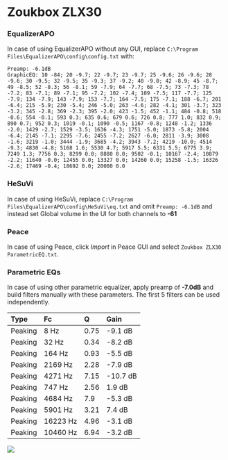 # Zoukbox ZLX30

### EqualizerAPO
In case of using EqualizerAPO without any GUI, replace `C:\Program Files\EqualizerAPO\config\config.txt`
with:
```
Preamp: -6.1dB
GraphicEQ: 10 -84; 20 -9.7; 22 -9.7; 23 -9.7; 25 -9.6; 26 -9.6; 28 -9.6; 30 -9.5; 32 -9.5; 35 -9.3; 37 -9.2; 40 -9.0; 42 -8.9; 45 -8.7; 49 -8.5; 52 -8.3; 56 -8.1; 59 -7.9; 64 -7.7; 68 -7.5; 73 -7.3; 78 -7.2; 83 -7.1; 89 -7.1; 95 -7.2; 102 -7.4; 109 -7.5; 117 -7.7; 125 -7.9; 134 -7.9; 143 -7.9; 153 -7.7; 164 -7.5; 175 -7.1; 188 -6.7; 201 -6.4; 215 -5.9; 230 -5.4; 246 -5.0; 263 -4.6; 282 -4.1; 301 -3.7; 323 -3.2; 345 -2.8; 369 -2.3; 395 -2.0; 423 -1.5; 452 -1.1; 484 -0.8; 518 -0.6; 554 -0.1; 593 0.3; 635 0.6; 679 0.6; 726 0.8; 777 1.0; 832 0.9; 890 0.7; 952 0.3; 1019 -0.1; 1090 -0.5; 1167 -0.8; 1248 -1.2; 1336 -2.0; 1429 -2.7; 1529 -3.5; 1636 -4.3; 1751 -5.0; 1873 -5.8; 2004 -6.4; 2145 -7.1; 2295 -7.6; 2455 -7.2; 2627 -6.0; 2811 -3.9; 3008 -1.6; 3219 -1.0; 3444 -1.9; 3685 -4.2; 3943 -7.2; 4219 -10.0; 4514 -9.3; 4830 -4.8; 5168 1.6; 5530 4.7; 5917 5.5; 6331 5.5; 6775 3.9; 7249 1.3; 7756 0.3; 8299 0.0; 8880 0.0; 9502 -0.1; 10167 -2.4; 10879 -2.2; 11640 -0.0; 12455 0.0; 13327 0.0; 14260 0.0; 15258 -1.5; 16326 -2.6; 17469 -0.4; 18692 0.0; 20000 0.0
```

### HeSuVi
In case of using HeSuVi, replace `C:\Program Files\EqualizerAPO\config\HeSuVi\eq.txt` and omit `Preamp:
-6.1dB` and instead set Global volume in the UI for both channels to **-61**

### Peace
In case of using Peace, click *Import* in Peace GUI and select `Zoukbox ZLX30 ParametricEQ.txt`.

### Parametric EQs
In case of using other parametric equalizer, apply preamp of **-7.0dB** and build filters manually with
these parameters. The first 5 filters can be used independently.

| Type    | Fc       |    Q | Gain     |
|:--------|:---------|:-----|:---------|
| Peaking | 8 Hz     | 0.75 | -9.1 dB  |
| Peaking | 32 Hz    | 0.34 | -8.2 dB  |
| Peaking | 164 Hz   | 0.93 | -5.5 dB  |
| Peaking | 2169 Hz  | 2.28 | -7.9 dB  |
| Peaking | 4271 Hz  | 7.15 | -10.7 dB |
| Peaking | 747 Hz   | 2.56 | 1.9 dB   |
| Peaking | 4684 Hz  | 7.9  | -5.3 dB  |
| Peaking | 5901 Hz  | 3.21 | 7.4 dB   |
| Peaking | 16223 Hz | 4.96 | -3.1 dB  |
| Peaking | 10460 Hz | 6.94 | -3.2 dB  |

![](https://raw.githubusercontent.com/jaakkopasanen/AutoEq/master/results/innerfidelity/sbaf-serious/Zoukbox%20ZLX30/Zoukbox%20ZLX30.png)
